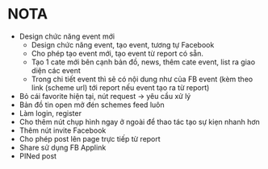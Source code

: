 # NOTA
- Design chức năng event mới
	- Design chức năng event, tạo event, tương tự Facebook
	- Cho phép tạo event mới, tạo event từ report có sẵn.
	- Tạo 1 cate mới bên cạnh bản đồ, news, thêm cate event, list ra giao diện các event
	- Trong chi tiết event thì sẽ có nội dung như của FB event (kèm theo link (scheme url) tới report nếu event tạo ra từ report)
- Bỏ cái favorite hiện tại, nút request -> yêu cầu xử lý
- Bản đồ tin open mở đén schemes feed luôn
- Làm login, register
- Cho thêm nút chụp hình ngay ở ngoài để thao tác tạo sự kiẹn nhanh hơn
- Thêm nút invite Facebook
- Cho phép post lên page trực tiếp từ report
- Share sử dụng FB Applink
- PINed post